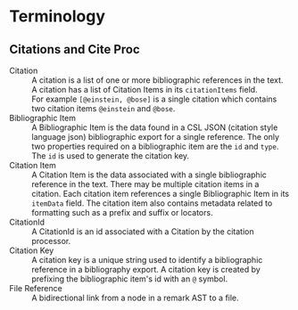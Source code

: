 # Terminology

## Citations and Cite Proc

<dl>
  <dt>Citation</dt>
  <dd>
    A citation is a list of one or more bibliographic references in the text. A citation has a list of Citation Items in its <code>citationItems</code> field.<br>
    For example <code>[@einstein, @bose]</code> is a single citation which contains two citation items <code>@einstein</code> and <code>@bose</code>.
  </dd> 
  <dt>Bibliographic Item</dt>
  <dd>
    A Bibliographic Item is the data found in a CSL JSON (citation style language json) bibliographic export for a single reference. The only two properties required on a bibliographic item are the <code>id</code> and <code>type</code>. The <code>id</code> is used to generate the citation key.
  </dd>
  <dt>Citation Item</dt>
  <dd>
    A Citation Item is the data associated with a single bibliographic reference in the text. There may be multiple citation items in a citation. Each citation item references a single Bibliographic Item in its <code>itemData</code> field. The citation item also contains metadata related to formatting such as a prefix and suffix or locators.
  </dd>
  <dt>CitationId</dt>
  <dd>
    A CitationId is an id associated with a Citation by the citation processor.
  </dd>
  <dt>Citation Key</dt>
  <dd>
    A citation key is a unique string used to identify a bibliographic reference in a bibliography export. A citation key is created by prefixing the bibliographic item's id with an <code>@</code> symbol.
  </dd>
  <dt>File Reference</dt>
  <dd>A bidirectional link from a node in a remark AST to a file.</dd>
</dl>
